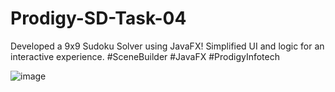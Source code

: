 # Prodigy-SD-Task-04
Developed a 9x9 Sudoku Solver using JavaFX! Simplified UI and logic for an interactive experience. #SceneBuilder #JavaFX #ProdigyInfotech

![image](https://github.com/shruti-875/Prodigy-SD-Task-04/assets/107703680/98fbc790-bdc8-4ae1-bb3b-3c5b5678a4f2)
